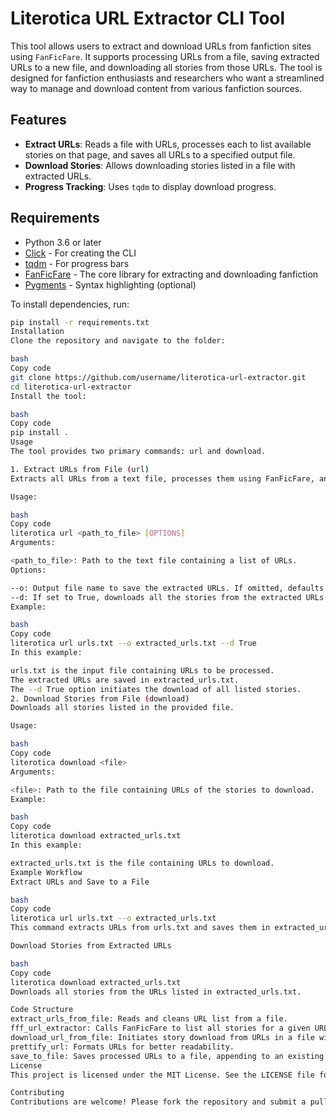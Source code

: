 # Literotica URL Extractor CLI Tool

This tool allows users to extract and download URLs from fanfiction sites using `FanFicFare`. It supports processing URLs from a file, saving extracted URLs to a new file, and downloading all stories from those URLs. The tool is designed for fanfiction enthusiasts and researchers who want a streamlined way to manage and download content from various fanfiction sources.

## Features

- **Extract URLs**: Reads a file with URLs, processes each to list available stories on that page, and saves all URLs to a specified output file.
- **Download Stories**: Allows downloading stories listed in a file with extracted URLs.
- **Progress Tracking**: Uses `tqdm` to display download progress.

## Requirements

- Python 3.6 or later
- [Click](https://pypi.org/project/click/) - For creating the CLI
- [tqdm](https://pypi.org/project/tqdm/) - For progress bars
- [FanFicFare](https://pypi.org/project/FanFicFare/) - The core library for extracting and downloading fanfiction
- [Pygments](https://pypi.org/project/Pygments/) - Syntax highlighting (optional)

To install dependencies, run:
```bash
pip install -r requirements.txt
Installation
Clone the repository and navigate to the folder:

bash
Copy code
git clone https://github.com/username/literotica-url-extractor.git
cd literotica-url-extractor
Install the tool:

bash
Copy code
pip install .
Usage
The tool provides two primary commands: url and download.

1. Extract URLs from File (url)
Extracts all URLs from a text file, processes them using FanFicFare, and saves the extracted list to a specified output file. This command can also download the stories from the URLs if the --d flag is used.

Usage:

bash
Copy code
literotica url <path_to_file> [OPTIONS]
Arguments:

<path_to_file>: Path to the text file containing a list of URLs.
Options:

--o: Output file name to save the extracted URLs. If omitted, defaults to extracted_list.txt.
--d: If set to True, downloads all the stories from the extracted URLs.
Example:

bash
Copy code
literotica url urls.txt --o extracted_urls.txt --d True
In this example:

urls.txt is the input file containing URLs to be processed.
The extracted URLs are saved in extracted_urls.txt.
The --d True option initiates the download of all listed stories.
2. Download Stories from File (download)
Downloads all stories listed in the provided file.

Usage:

bash
Copy code
literotica download <file>
Arguments:

<file>: Path to the file containing URLs of the stories to download.
Example:

bash
Copy code
literotica download extracted_urls.txt
In this example:

extracted_urls.txt is the file containing URLs to download.
Example Workflow
Extract URLs and Save to a File

bash
Copy code
literotica url urls.txt --o extracted_urls.txt
This command extracts URLs from urls.txt and saves them in extracted_urls.txt.

Download Stories from Extracted URLs

bash
Copy code
literotica download extracted_urls.txt
Downloads all stories from the URLs listed in extracted_urls.txt.

Code Structure
extract_urls_from_file: Reads and cleans URL list from a file.
fff_url_extractor: Calls FanFicFare to list all stories for a given URL.
download_url_from_file: Initiates story download from URLs in a file with progress tracking using tqdm.
prettify_url: Formats URLs for better readability.
save_to_file: Saves processed URLs to a file, appending to an existing file or creating a new one.
License
This project is licensed under the MIT License. See the LICENSE file for details.

Contributing
Contributions are welcome! Please fork the repository and submit a pull request.